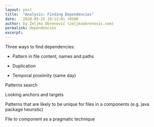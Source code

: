 ```yaml
---
layout: post
title:  "Analysis: Finding Dependencies"
date:   2020-05-25 19:12:01 +0100
author: by Željko Obrenović (zeljkoobrenovic.com)
permalink: dependencies
excerpt:
---
```


Three ways to find dependencies:

* Pattern in file content, names and paths

* Duplication

* Temporal proximity (same day)

Patterns search

Looking anchors and targets



Patterns that are likely to be unique for files in a components (e.g. java package heuristic)

File to component as a pragmatic technique
